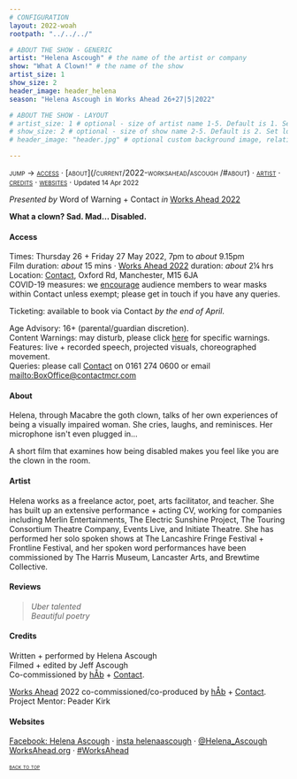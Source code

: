 ```yaml
---
# CONFIGURATION
layout: 2022-woah
rootpath: "../../../"

# ABOUT THE SHOW - GENERIC
artist: "Helena Ascough" # the name of the artist or company
show: "What A Clown!" # the name of the show
artist_size: 1
show_size: 2
header_image: header_helena  
season: "Helena Ascough in Works Ahead 26+27|5|2022"

# ABOUT THE SHOW - LAYOUT
# artist_size: 1 # optional - size of artist name 1-5. Default is 1. Set longer names to lower values
# show_size: 2 # optional - size of show name 2-5. Default is 2. Set longer names to lower values
# header_image: "header.jpg" # optional custom background image, relative to current page

---
```

<span style='font-variant: small-caps'>jump → [access](/current/2022-worksahead/ascough/#access) · [about](/current/2022-worksahead/ascough
/#about) · [artist](/current/2022-worksahead/ascough/#artist) · [credits](/current/2022-worksahead/ascough/#credits) · [websites](/current/2022-worksahead/ascough/#websites)</span> · <small>Updated 14 Apr 2022</small>        
        
*Presented by* Word of Warning + Contact *in* [Works Ahead 2022](/current/2022-worksahead)        
        
**What a clown? Sad. Mad… Disabled.**         
         
#### Access                 
Times: Thursday 26 + Friday 27 May 2022, 7pm to *about* 9.15pm<br>Film duration: *about* 15 mins · [Works Ahead 2022](/current/2022-worksahead) duration: *about* 2¼ hrs<br>Location: <a href="https://contactmcr.com/about-us/your-visit" target="_blank">Contact</a>, Oxford Rd, Manchester, M15 6JA<br>COVID-19 measures: we <a href="https://contactmcr.com/covid-19-faq" target="_blank">encourage</a> audience members to wear masks within Contact unless exempt; please get in touch if you have any queries.                  
        
Ticketing: available to book via Contact *by the end of April*.        
        
Age Advisory: 16+ (parental/guardian discretion).<br>Content Warnings: may disturb, please click [here](/warnings) for specific warnings.<br>Features: live + recorded speech, projected visuals, choreographed movement.<br>Queries: please call <a href="https://contactmcr.com/accessibility" target="_blank">Contact</a> on 0161 274 0600 or email <mailto:BoxOffice@contactmcr.com>        
         
#### About        
Helena, through Macabre the goth clown, talks of her own experiences of being a visually impaired woman. She cries, laughs, and reminisces. Her microphone isn't even plugged in…         
         
A short film that examines how being disabled makes you feel like you are the clown in the room.        
        
#### Artist         
Helena works as a freelance actor, poet, arts facilitator, and teacher. She has built up an extensive performance + acting CV, working for companies including Merlin Entertainments, The Electric Sunshine Project, The Touring Consortium Theatre Company, Events Live, and Initiate Theatre. She has performed her solo spoken shows at The Lancashire Fringe Festival + Frontline Festival, and her spoken word performances have been
commissioned by The Harris Museum, Lancaster Arts, and Brewtime Collective.        
        
#### Reviews         
>*Uber talented<br>Beautiful poetry*        
         
#### Credits         
Written + performed by Helena Ascough<br>Filmed + edited by Jeff Ascough<br>Co-commissioned by [hÅb](/hab) + <a href="https://contactmcr.com" target="_blank">Contact</a>.        
        
[Works Ahead](/hab/worksahead) 2022 co-commissioned/co-produced by [hÅb](/hab) + <a href="https://contactmcr.com" target="_blank">Contact</a>.<br>Project Mentor: Peader Kirk        
         
#### Websites          
<a href="http://facebook.com/HelenaLouiseAscough" target="_blank">Facebook: Helena Ascough</a> · <a href="https://instagram.com/helenaascough" target="_blank">insta helenaascough</a> · <a href="http://twitter.com/Helena_Ascough" target="_blank">@Helena_Ascough</a><br><a href="http://worksahead.org" target="_blank">WorksAhead.org</a> · <a href="http://twitter.com/hashtag/WorksAhead" target="_blank">#WorksAhead</a>        
        
<small><span style='font-variant: small-caps'>[back to top](/current/2022-worksahead/ascough)</span></small>
